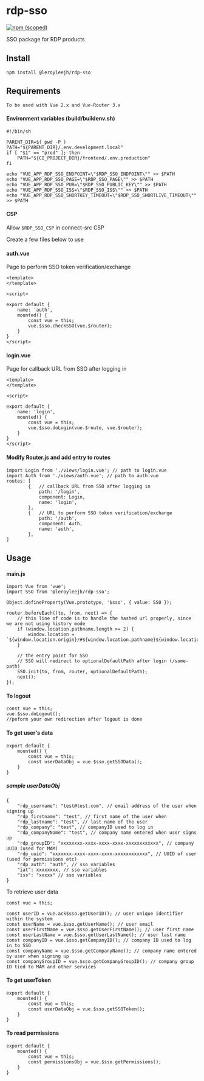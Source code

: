 # rdp-sso
[![npm (scoped)](https://img.shields.io/npm/v/@leroyleejh/rdp-sso.svg)](https://www.npmjs.com/package/@leroyleejh/rdp-sso)

SSO package for RDP products

## Install
```
npm install @leroyleejh/rdp-sso
```

## Requirements
```
To be used with Vue 2.x and Vue-Router 3.x
```
#### Environment variables (build/buildenv.sh)
```
#!/bin/sh

PARENT_DIR=$( pwd -P )
PATH="${PARENT_DIR}/.env.development.local"
if [ "$1" == "prod" ]; then
	PATH="${CI_PROJECT_DIR}/frontend/.env.production"
fi

echo "VUE_APP_RDP_SSO_ENDPOINT=\"$RDP_SSO_ENDPOINT\"" >> $PATH
echo "VUE_APP_RDP_SSO_PAGE=\"$RDP_SSO_PAGE\"" >> $PATH
echo "VUE_APP_RDP_SSO_PUB=\"$RDP_SSO_PUBLIC_KEY\"" >> $PATH
echo "VUE_APP_RDP_SSO_ISS=\"$RDP_SSO_ISS\"" >> $PATH
echo "VUE_APP_RDP_SSO_SHORTKEY_TIMEOUT=\"$RDP_SSO_SHORTLIVE_TIMEOUT\"" >> $PATH
```

#### CSP
Allow `$RDP_SSO_CSP` in connect-src CSP

Create a few files below to use
#### auth.vue
Page to perform SSO token verification/exchange
```
<template>
</template>

<script>

export default {
	name: 'auth',
	mounted() {
		const vue = this;
		vue.$sso.checkSSO(vue.$router);
	}
}
</script>
```
#### login.vue
Page for callback URL from SSO after logging in
```
<template>
</template>

<script>

export default {
	name: 'login',
	mounted() {
		const vue = this;
		vue.$sso.doLogin(vue.$route, vue.$router);
	}
}
</script>
```
#### Modify Router.js and add entry to routes
```
import Login from './views/login.vue'; // path to login.vue
import Auth from './views/auth.vue'; // path to auth.vue
routes: [
		{	// callback URL from SSO after logging in
			path: '/login',
			component: Login,
			name: 'login',
		},
		{	// URL to perform SSO token verification/exchange
			path: '/auth',
			component: Auth,
			name: 'auth',
		},
]
```

## Usage

#### main.js
```
import Vue from 'vue';
import SSO from '@leroyleejh/rdp-sso';

Object.defineProperty(Vue.prototype, '$sso', { value: SSO });

router.beforeEach((to, from, next) => {
	// this line of code is to handle the hashed url properly, since we are not using history mode
	if (window.location.pathname.length >= 2) {
		window.location = `${window.location.origin}/#${window.location.pathname}${window.location.search}`;
	}

	// the entry point for SSO
	// SSO will redirect to optionalDefaultPath after login (/some-path)
	SSO.init(to, from, router, optionalDefaultPath);
	next();
});
```

#### To logout
```
const vue = this;
vue.$sso.doLogout();
//peform your own redirection after logout is done
```

#### To get user's data
```
export default {
	mounted() {
		const vue = this;
		const userDataObj = vue.$sso.getSSOData();
	}
}
```
##### sample userDataObj
```
{
	"rdp_username": "test@test.com", // email address of the user when signing up
	"rdp_firstname": "test", // first name of the user when
	"rdp_lastname": "test", // last name of the user
	"rdp_company": "test", // companyID used to log in
	"rdp_companyName": "test", // company name entered when user signs up
	"rdp_groupID": "xxxxxxxx-xxxx-xxxx-xxxx-xxxxxxxxxxxx", // company UUID (used for MAM)
	"rdp_uuid": "xxxxxxx-xxxx-xxxx-xxxx-xxxxxxxxxxxx", // UUID of user (used for permissions etc)
	"rdp_auth": "auth", // sso variables
	"iat": xxxxxxxx, // sso variables
	"iss": "xxxxx" // sso variables
}
```
To retrieve user data
```
const vue = this;

const userID = vue.ack$sso.getUserID(); // user unique identifier within the system
const userName = vue.$sso.getUserName(); // user email
const userFirstName = vue.$sso.getUserFirstName(); // user first name
const userLastName = vue.$sso.getUserLastName(); // user last name
const companyID = vue.$sso.getCompanyID(); // company ID used to log in to SSO
const companyName = vue.$sso.getCompanyName(); // company name entered by user when signing up
const companyGroupID = vue.$sso.getCompanyGroupID(); // company group ID tied to MAM and other services
```

#### To get userToken
```
export default {
	mounted() {
		const vue = this;
		const userDataObj = vue.$sso.getSSOToken();
	}
}
```

#### To read permissions
```
export default {
	mounted() {
		const vue = this;
		const permissionsObj = vue.$sso.getPermissions();
	}
}
```

